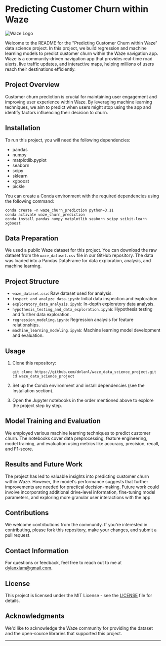 # Predicting Customer Churn within Waze

![Waze Logo](waze_logo.png)

Welcome to the README for the "Predicting Customer Churn within Waze" data science project. In this project, we build regression and machine learning models to predict customer churn within the Waze navigation app. Waze is a community-driven navigation app that provides real-time road alerts, live traffic updates, and interactive maps, helping millions of users reach their destinations efficiently.

## Project Overview

Customer churn prediction is crucial for maintaining user engagement and improving user experience within Waze. By leveraging machine learning techniques, we aim to predict when users might stop using the app and identify factors influencing their decision to churn.

## Installation

To run this project, you will need the following dependencies:

- pandas
- numpy
- matplotlib.pyplot
- seaborn
- scipy
- sklearn
- xgboost
- pickle

You can create a Conda environment with the required dependencies using the following command:

```
conda create -n waze_churn_prediction python=3.11
conda activate waze_churn_prediction
conda install pandas numpy matplotlib seaborn scipy scikit-learn xgboost
```

## Data Preparation

We used a public Waze dataset for this project. You can download the raw dataset from the `waze_dataset.csv` file in our GitHub repository. The data was loaded into a Pandas DataFrame for data exploration, analysis, and machine learning.

## Project Structure

- `waze_dataset.csv`: Raw dataset used for analysis.
- `inspect_and_analyze_data.ipynb`: Initial data inspection and exploration.
- `exploratory_data_analysis.ipynb`: In-depth exploratory data analysis.
- `hypothesis_testing_and_data_exploration.ipynb`: Hypothesis testing and further data exploration.
- `regression_modeling.ipynb`: Regression analysis for feature relationships.
- `machine_learning_modeling.ipynb`: Machine learning model development and evaluation.

## Usage

1. Clone this repository:
   ```
   git clone https://github.com/dvlanl/waze_data_science_project.git
   cd waze_data_science_project
   ```

2. Set up the Conda environment and install dependencies (see the Installation section).

3. Open the Jupyter notebooks in the order mentioned above to explore the project step by step.

## Model Training and Evaluation

We employed various machine learning techniques to predict customer churn. The notebooks cover data preprocessing, feature engineering, model training, and evaluation using metrics like accuracy, precision, recall, and F1-score.

## Results and Future Work

The project has led to valuable insights into predicting customer churn within Waze. However, the model's performance suggests that further improvements are needed for practical decision-making. Future work could involve incorporating additional drive-level information, fine-tuning model parameters, and exploring more granular user interactions with the app.

## Contributions

We welcome contributions from the community. If you're interested in contributing, please fork this repository, make your changes, and submit a pull request.

## Contact Information

For questions or feedback, feel free to reach out to me at dylanxlam@gmail.com.

## License

This project is licensed under the MIT License - see the [LICENSE](LICENSE) file for details.

## Acknowledgments

We'd like to acknowledge the Waze community for providing the dataset and the open-source libraries that supported this project.

---
